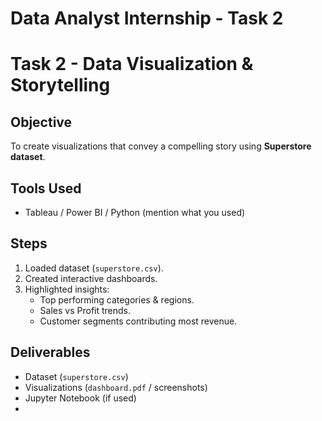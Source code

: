 # Data Analyst Internship - Task 2

# Task 2 - Data Visualization & Storytelling

## Objective
To create visualizations that convey a compelling story using **Superstore dataset**.

## Tools Used
- Tableau / Power BI / Python (mention what you used)

## Steps
1. Loaded dataset (`superstore.csv`).
2. Created interactive dashboards.
3. Highlighted insights:
   - Top performing categories & regions.
   - Sales vs Profit trends.
   - Customer segments contributing most revenue.

## Deliverables
- Dataset (`superstore.csv`)
- Visualizations (`dashboard.pdf` / screenshots)
- Jupyter Notebook (if used)
-

